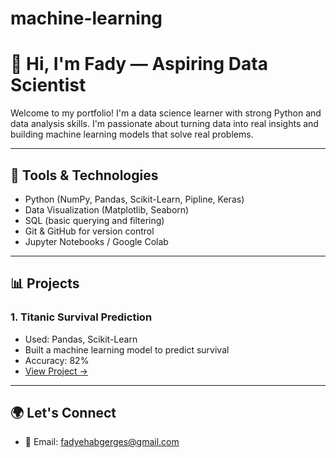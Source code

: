 # machine-learning
# 👋 Hi, I'm Fady — Aspiring Data Scientist

Welcome to my portfolio! I'm a data science learner with strong Python and data analysis skills. I'm passionate about turning data into real insights and building machine learning models that solve real problems.

---

## 🔧 Tools & Technologies

- Python (NumPy, Pandas, Scikit-Learn, Pipline, Keras)
- Data Visualization (Matplotlib, Seaborn)
- SQL (basic querying and filtering)
- Git & GitHub for version control
- Jupyter Notebooks / Google Colab

---

## 📊 Projects

### 1. **Titanic Survival Prediction**
- Used: Pandas, Scikit-Learn
- Built a machine learning model to predict survival
- Accuracy: 82%
- [View Project →](link_to_your_repo)


---

## 🌍 Let's Connect

- 📧 Email: fadyehabgerges@gmail.com
